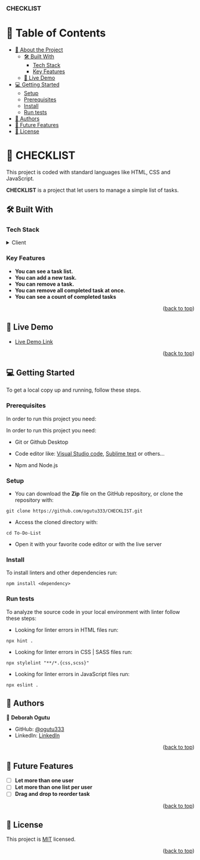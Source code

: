  <h3><b>CHECKLIST</b></h3>

</div>

# 📗 Table of Contents

- [📖 About the Project](#about-project)
  - [🛠 Built With](#built-with)
    - [Tech Stack](#tech-stack)
    - [Key Features](#key-features)
  - [🚀 Live Demo](#live-demo)
- [💻 Getting Started](#getting-started)
  - [Setup](#setup)
  - [Prerequisites](#prerequisites)
  - [Install](#install)
  - [Run tests](#run-tests)
- [👥 Authors](#authors)
- [🔭 Future Features](#future-features)
- [📝 License](#license)

# 📖 CHECKLIST <a name="about-project"></a>

This project is coded with standard languages like HTML, CSS and JavaScript.

**CHECKLIST** is a project that let users to manage a simple list of tasks.

## 🛠 Built With <a name="built-with"></a>

### Tech Stack <a name="tech-stack"></a>

<details>
  <summary>Client</summary>
  <ul>
    <li><a href="https://html.spec.whatwg.org/multipage/">HTML 5 </a></li>
    <li><a href="https://html.spec.whatwg.org/multipage/">CSS 3 </a></li>
    <li><a href="https://html.spec.whatwg.org/multipage/">JavaScript </i></a></li>
  </ul>
</details>

### Key Features <a name="key-features"></a>

- **You can see a task list.**
- **You can add a new task.**
- **You can remove a task.**
- **You can remove all completed task at once.**
- **You can see a count of completed tasks**

<p align="right">(<a href="#readme-top">back to top</a>)</p>

## 🚀 Live Demo <a name="live-demo"></a>

- [Live Demo Link]()

<p align="right">(<a href="#readme-top">back to top</a>)</p>

## 💻 Getting Started <a name="getting-started"></a>

To get a local copy up and running, follow these steps.

### Prerequisites

In order to run this project you need:

In order to run this project you need:

- Git or Github Desktop

- Code editor like: [Visual Studio code](https://code.visualstudio.com/), [Sublime text](https://www.sublimetext.com/) or others...

- Npm and Node.js

### Setup

- You can download the **Zip** file on the GitHub repository, or clone the repository with:
```
git clone https://github.com/ogutu333/CHECKLIST.git
```

- Access the cloned directory with:
```
cd To-Do-List
```

- Open it with your favorite code editor or with the live server

### Install

To install linters and other dependencies run:
```
npm install <dependency>
```

### Run tests

To analyze the source code in your local environment with linter follow these steps:

- Looking for linter errors in HTML files run:
```
npx hint .
```

- Looking for linter errors in CSS | SASS files run:
```
npx stylelint "**/*.{css,scss}"
```

- Looking for linter errors in JavaScript files run:
```
npx eslint .
```

## 👥 Authors <a name="authors"></a>

👥 **Deborah Ogutu**

- GitHub: [@ogutu333](https://github.com/ogutu333)
- LinkedIn: [LinkedIn](https://www.linkedin.com/in/deborahogutu)

<p align="right">(<a href="#readme-top">back to top</a>)</p>

## 🔭 Future Features <a name="future-features"></a>

- [ ] **Let more than one user**
- [ ] **Let more than one list per user**
- [ ] **Drag and drop to reorder task**

<p align="right">(<a href="#readme-top">back to top</a>)</p>

## 📝 License <a name="license"></a>

This project is [MIT](./LICENSE) licensed.

<p align="right">(<a href="#readme-top">back to top</a>)</p>
